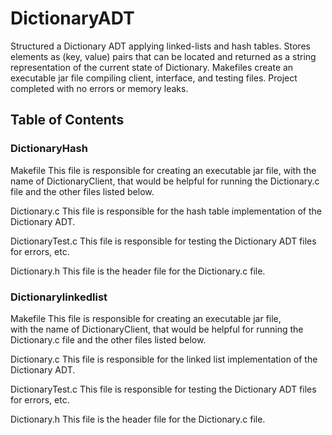 # DictionaryADT

Structured a Dictionary ADT applying linked-lists and hash tables. Stores elements as (key, value) pairs that can be located and returned as a string representation of the current state of Dictionary. Makefiles create an executable jar file compiling client, interface, and testing files. Project completed with no errors or memory leaks.

## Table of Contents

### DictionaryHash

Makefile                 This file is responsible for creating an executable jar file,
                         with the name of DictionaryClient, that would be helpful for running the
                         Dictionary.c file and the other files listed below.

Dictionary.c             This file is responsible for the hash table implementation of the Dictionary ADT.

DictionaryTest.c         This file is responsible for testing the Dictionary ADT files for errors, etc.

Dictionary.h             This file is the header file for the Dictionary.c file.

### Dictionarylinkedlist

Makefile                 This file is responsible for creating an executable jar file,  
                         with the name of DictionaryClient, that would be helpful for running the
                         Dictionary.c file and the other files listed below.

Dictionary.c             This file is responsible for the linked list implementation of the Dictionary ADT.

DictionaryTest.c         This file is responsible for testing the Dictionary ADT files for errors, etc.

Dictionary.h             This file is the header file for the Dictionary.c file.
